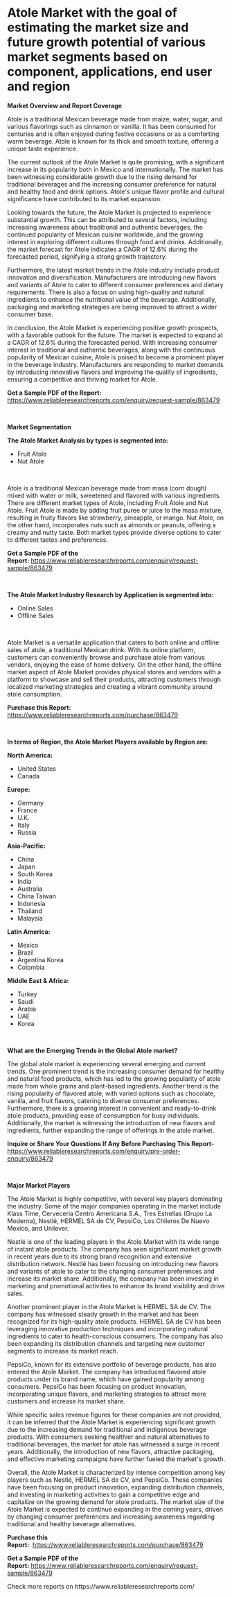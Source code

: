 <p><h1>Atole Market with the goal of estimating the market size and future growth potential of various market segments based on component, applications, end user and region</h1></p><p><strong>Market Overview and Report Coverage</strong></p>
<p><p>Atole is a traditional Mexican beverage made from maize, water, sugar, and various flavorings such as cinnamon or vanilla. It has been consumed for centuries and is often enjoyed during festive occasions or as a comforting warm beverage. Atole is known for its thick and smooth texture, offering a unique taste experience.</p><p>The current outlook of the Atole Market is quite promising, with a significant increase in its popularity both in Mexico and internationally. The market has been witnessing considerable growth due to the rising demand for traditional beverages and the increasing consumer preference for natural and healthy food and drink options. Atole's unique flavor profile and cultural significance have contributed to its market expansion.</p><p>Looking towards the future, the Atole Market is projected to experience substantial growth. This can be attributed to several factors, including increasing awareness about traditional and authentic beverages, the continued popularity of Mexican cuisine worldwide, and the growing interest in exploring different cultures through food and drinks. Additionally, the market forecast for Atole indicates a CAGR of 12.6% during the forecasted period, signifying a strong growth trajectory.</p><p>Furthermore, the latest market trends in the Atole industry include product innovation and diversification. Manufacturers are introducing new flavors and variants of Atole to cater to different consumer preferences and dietary requirements. There is also a focus on using high-quality and natural ingredients to enhance the nutritional value of the beverage. Additionally, packaging and marketing strategies are being improved to attract a wider consumer base.</p><p>In conclusion, the Atole Market is experiencing positive growth prospects, with a favorable outlook for the future. The market is expected to expand at a CAGR of 12.6% during the forecasted period. With increasing consumer interest in traditional and authentic beverages, along with the continuous popularity of Mexican cuisine, Atole is poised to become a prominent player in the beverage industry. Manufacturers are responding to market demands by introducing innovative flavors and improving the quality of ingredients, ensuring a competitive and thriving market for Atole.</p></p>
<p><strong>Get a Sample PDF of the Report:</strong> <a href="https://www.reliableresearchreports.com/enquiry/request-sample/863479">https://www.reliableresearchreports.com/enquiry/request-sample/863479</a></p>
<p>&nbsp;</p>
<p><strong>Market Segmentation</strong></p>
<p><strong>The Atole Market Analysis by types is segmented into:</strong></p>
<p><ul><li>Fruit Atole</li><li>Nut Atole</li></ul></p>
<p>&nbsp;</p>
<p><p>Atole is a traditional Mexican beverage made from masa (corn dough) mixed with water or milk, sweetened and flavored with various ingredients. There are different market types of Atole, including Fruit Atole and Nut Atole. Fruit Atole is made by adding fruit puree or juice to the masa mixture, resulting in fruity flavors like strawberry, pineapple, or mango. Nut Atole, on the other hand, incorporates nuts such as almonds or peanuts, offering a creamy and nutty taste. Both market types provide diverse options to cater to different tastes and preferences.</p></p>
<p><strong>Get a Sample PDF of the Report:</strong>&nbsp;<a href="https://www.reliableresearchreports.com/enquiry/request-sample/863479">https://www.reliableresearchreports.com/enquiry/request-sample/863479</a></p>
<p>&nbsp;</p>
<p><strong>The Atole Market Industry Research by Application is segmented into:</strong></p>
<p><ul><li>Online Sales</li><li>Offline Sales</li></ul></p>
<p>&nbsp;</p>
<p><p>Atole Market is a versatile application that caters to both online and offline sales of atole, a traditional Mexican drink. With its online platform, customers can conveniently browse and purchase atole from various vendors, enjoying the ease of home delivery. On the other hand, the offline market aspect of Atole Market provides physical stores and vendors with a platform to showcase and sell their products, attracting customers through localized marketing strategies and creating a vibrant community around atole consumption.</p></p>
<p><strong>Purchase this Report:</strong>&nbsp; <a href="https://www.reliableresearchreports.com/purchase/863479">https://www.reliableresearchreports.com/purchase/863479</a></p>
<p>&nbsp;</p>
<p><strong>In terms of Region, the Atole Market Players available by Region are:</strong></p>
<p>
    <p> <strong> North America: </strong>
        <ul>
            <li>United States</li>
            <li>Canada</li>
        </ul>
        </p> 
    <p> <strong> Europe: </strong>
        <ul>
            <li>Germany</li>
            <li>France</li>
            <li>U.K.</li>
            <li>Italy</li>
            <li>Russia</li>
        </ul>
        </p> 
    <p> <strong> Asia-Pacific: </strong>
        <ul>
            <li>China</li>
            <li>Japan</li>
            <li>South Korea</li>
            <li>India</li>
            <li>Australia</li>
            <li>China Taiwan</li>
            <li>Indonesia</li>
            <li>Thailand</li>
            <li>Malaysia</li>
        </ul>
        </p> 
    <p> <strong> Latin America: </strong>
        <ul>
            <li>Mexico</li>
            <li>Brazil</li>
            <li>Argentina Korea</li>
            <li>Colombia</li>
        </ul>
        </p> 
    <p> <strong> Middle East & Africa: </strong>
        <ul>
            <li>Turkey</li>
            <li>Saudi</li>
            <li>Arabia</li>
            <li>UAE</li>
            <li>Korea</li>
        </ul>
    </p>
    </p>
<p>&nbsp;</p>
<p><strong>What are the Emerging Trends in the Global Atole market?</strong></p>
<p><p>The global atole market is experiencing several emerging and current trends. One prominent trend is the increasing consumer demand for healthy and natural food products, which has led to the growing popularity of atole made from whole grains and plant-based ingredients. Another trend is the rising popularity of flavored atole, with varied options such as chocolate, vanilla, and fruit flavors, catering to diverse consumer preferences. Furthermore, there is a growing interest in convenient and ready-to-drink atole products, providing ease of consumption for busy individuals. Additionally, the market is witnessing the introduction of new flavors and ingredients, further expanding the range of offerings in the atole market.</p></p>
<p><strong>Inquire or Share Your Questions If Any Before Purchasing This Report</strong>- <a href="https://www.reliableresearchreports.com/enquiry/pre-order-enquiry/863479">https://www.reliableresearchreports.com/enquiry/pre-order-enquiry/863479</a></p>
<p>&nbsp;</p>
<p><strong>Major Market Players</strong></p>
<p><p>The Atole Market is highly competitive, with several key players dominating the industry. Some of the major companies operating in the market include Klass Time, Cerveceria Centro Americana S.A., Tres Estrellas (Grupo La Moderna), Nestlé, HERMEL SA de CV, PepsiCo, Los Chileros De Nuevo Mexico, and Unilever. </p><p>Nestlé is one of the leading players in the Atole Market with its wide range of instant atole products. The company has seen significant market growth in recent years due to its strong brand recognition and extensive distribution network. Nestlé has been focusing on introducing new flavors and variants of atole to cater to the changing consumer preferences and increase its market share. Additionally, the company has been investing in marketing and promotional activities to enhance its brand visibility and drive sales.</p><p>Another prominent player in the Atole Market is HERMEL SA de CV. The company has witnessed steady growth in the market and has been recognized for its high-quality atole products. HERMEL SA de CV has been leveraging innovative production techniques and incorporating natural ingredients to cater to health-conscious consumers. The company has also been expanding its distribution channels and targeting new customer segments to increase its market reach.</p><p>PepsiCo, known for its extensive portfolio of beverage products, has also entered the Atole Market. The company has introduced flavored atole products under its brand name, which have gained popularity among consumers. PepsiCo has been focusing on product innovation, incorporating unique flavors, and marketing strategies to attract more customers and increase its market share.</p><p>While specific sales revenue figures for these companies are not provided, it can be inferred that the Atole Market is experiencing significant growth due to the increasing demand for traditional and indigenous beverage products. With consumers seeking healthier and natural alternatives to traditional beverages, the market for atole has witnessed a surge in recent years. Additionally, the introduction of new flavors, attractive packaging, and effective marketing campaigns have further fueled the market's growth.</p><p>Overall, the Atole Market is characterized by intense competition among key players such as Nestlé, HERMEL SA de CV, and PepsiCo. These companies have been focusing on product innovation, expanding distribution channels, and investing in marketing activities to gain a competitive edge and capitalize on the growing demand for atole products. The market size of the Atole Market is expected to continue expanding in the coming years, driven by changing consumer preferences and increasing awareness regarding traditional and healthy beverage alternatives.</p></p>
<p><strong>Purchase this Report:</strong>&nbsp;&nbsp;<a href="https://www.reliableresearchreports.com/purchase/863479">https://www.reliableresearchreports.com/purchase/863479</a></p>
<p></p>
<p><strong>Get a Sample PDF of the Report:</strong>&nbsp;<a href="https://www.reliableresearchreports.com/enquiry/request-sample/863479">https://www.reliableresearchreports.com/enquiry/request-sample/863479</a></p>
<p>Check more reports on https://www.reliableresearchreports.com/</p>